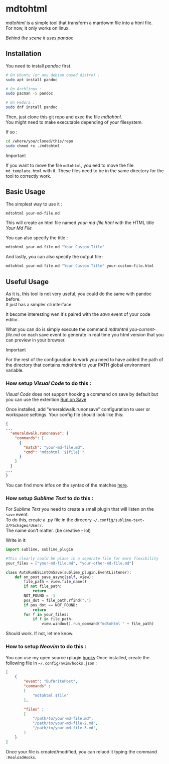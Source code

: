 # mdtohtml
*mdtohtml* is a simple tool that transform a mardowm file into a html file.  
For now, it only works on linux.  

*Behind the scene it uses pandoc*

## Installation

You need to install *pandoc* first.

```bash
# On Ubuntu (or any debian based distro) : 
sudo apt install pandoc

# On Archlinux :
sudo pacman -S pandoc

# On Fedora :
sudo dnf install pandoc
```

Then, just clone this git repo and exec the file *mdtohtml*.  
You might need to make executable depending of your filesystem.

If so : 
```bash
cd /where/you/cloned/this/repo
sudo chmod +x ./mdtohtml
```
> [!IMPORTANT]
> If you want to move the file `mdtohtml`, you eed to move the file `md_template.html` with it. These files need to be in the same directory for the tool to correctly work.

## Basic Usage

The simplest way to use it :
```bash
mdtohtml your-md-file.md
```

This will create an html file named *your-md-file.html* with the HTML title *Your Md File*

You can also specify the title : 
```bash
mdtohtml your-md-file.md "Your Custom Title"
```

And lastly, you can also specify the output file :
```bash
mdtohtml your-md-file.md "Your Custom Title" your-custom-file.html
```

## Useful Usage

As it is, this tool is not very useful, you could do the same with pandoc before.  
It just has a simpler cli interface.

It become interesting wen it's paired with the *save* event of your code editor.

What you can do is simply execute the command *mdtohtml you-current-file.md* on each save event to generate in real time you html version that you can preview in your browser.

> [!IMPORTANT]
> For the rest of the configuration to work you need to have added the path of the directory that contains *mdtohtml* to your PATH global environment variable.

### How setup *Visual Code* to do this : 

*Visual Code* does not support hooking a command on save by default but you can use the extention [Run on Save](https://marketplace.visualstudio.com/items?itemName=emeraldwalk.RunOnSave)

Once installed, add "emeraldwalk.runonsave" configuration to user or workspace settings.
Your config file should look like this:

```json 
{
...
  "emeraldwalk.runonsave": {
    "commands": [
      {
        "match": "your-md-file.md",
        "cmd": "mdtohtml '${file}'"
      }
    ]
  }
...
}
```

You can find more infos on the syntax of the matches [here](https://marketplace.visualstudio.com/items?itemName=emeraldwalk.RunOnSave).

### How setup *Sublime Text* to do this :

For *Sublime Text* you need to create a small plugin that will listen on the `save` event.  
To do this, create a .py file in the direcory `~/.config/sublime-text-3/Packages/User/`.  
The name don't matter. (be creative - lol)

Write in it: 
```python
import sublime, sublime_plugin

#This clearly could be place in a separate file for more flexibility
your_files = ["your-md-file.md", "your-other-md-file.md"] 

class AutoRunESLintOnSave(sublime_plugin.EventListener):
    def on_post_save_async(self, view):
        file_path = view.file_name()
        if not file_path:
            return
        NOT_FOUND = -1
        pos_dot = file_path.rfind(".")
        if pos_dot == NOT_FOUND:
            return
        for f in your_files:
            if f in file_path:
                view.window().run_command("mdtohtml " + file_path)
```

Should work. If not, let me know.

### How to setup *Neovim* to do this :

You can use my open source rplugin [hooks](https://github.com/Rrominet/nvim-hooks)
Once installed, create the following file in `~/.config/nvim/hooks.json` :
```json
[
    {
        "event": "BufWritePost",
        "commands" : 
        [
            "mdtohtml $file"
        ], 

        "files" : 
        [
            "/path/to/your-md-file.md",
            "/path/to/your-md-file-2.md",
            "/path/to/your-md-file-3.md",
        ]
    }
]
```

Once your file is created/modified, you can relaod it typing the command `:RealoadHooks`.
